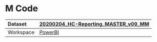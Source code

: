 



# M Code

|Dataset|[20200204_HC-Reporting_MASTER_v09_MM](./../20200204_HC-Reporting_MASTER_v09_MM.md)|
| :--- | :--- |
|Workspace|[PowerBI](../../Workspaces/PowerBI.md)|
